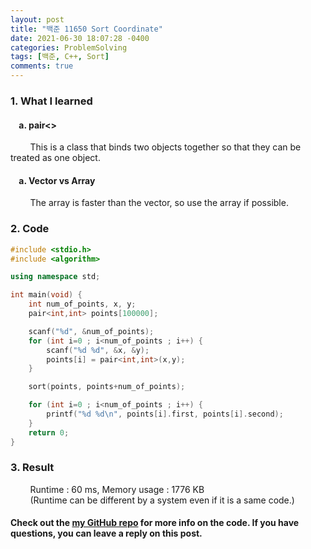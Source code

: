 ```yaml
---
layout: post
title: "백준 11650 Sort Coordinate"
date: 2021-06-30 18:07:28 -0400
categories: ProblemSolving
tags: [백준, C++, Sort]
comments: true
---
```


### 1. What I learned
#### &nbsp;&nbsp;&nbsp;&nbsp;a. pair<>
&nbsp;&nbsp;&nbsp;&nbsp;&nbsp;&nbsp;&nbsp;&nbsp;This is a class that binds two objects together so that they can be treated as one object.   
#### &nbsp;&nbsp;&nbsp;&nbsp;a. Vector vs Array
&nbsp;&nbsp;&nbsp;&nbsp;&nbsp;&nbsp;&nbsp;&nbsp;The array is faster than the vector, so use the array if possible.   

### 2. Code
```cpp
#include <stdio.h>
#include <algorithm>

using namespace std;

int main(void) {
    int num_of_points, x, y;
    pair<int,int> points[100000];

    scanf("%d", &num_of_points);
    for (int i=0 ; i<num_of_points ; i++) {
        scanf("%d %d", &x, &y);
        points[i] = pair<int,int>(x,y);
    }

    sort(points, points+num_of_points);

    for (int i=0 ; i<num_of_points ; i++) {
        printf("%d %d\n", points[i].first, points[i].second);
    }
    return 0;
}
```

### 3. Result
&nbsp;&nbsp;&nbsp;&nbsp;&nbsp;&nbsp;&nbsp;&nbsp;Runtime : 60 ms, Memory usage : 1776 KB  
&nbsp;&nbsp;&nbsp;&nbsp;&nbsp;&nbsp;&nbsp;&nbsp;(Runtime can be different by a system even if it is a same code.)

#### Check out the [my GitHub repo][hyuk-gh] for more info on the code. If you have questions, you can leave a reply on this post.
[hyuk-gh]: https://github.com/dlgur1994/StudyAlgorithms
